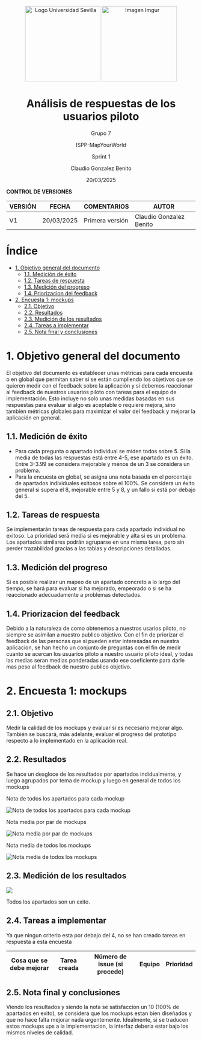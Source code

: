 <p align="center">
  <img src="https://www.ucm.es/al-acmes/file/logo-universidad-sevilla/?ver" alt="Logo Universidad Sevilla" width="200" height="200">
  <img src="https://i.imgur.com/vlzkG4H.png" alt="Imagen Imgur" width="auto" height="200">
</p>

<h1 align="center">Análisis de respuestas de los usuarios piloto</h1>

<p align="center">
    Grupo 7
</p>
<p align="center">
    ISPP-MapYourWorld
</p>
<p align="center">
    Sprint 1
</p>
<p align="center">
    Claudio Gonzalez Benito
</p>
<p align="center">
    20/03/2025
</p>

**CONTROL DE VERSIONES**

| VERSIÓN | FECHA     | COMENTARIOS              | AUTOR              |
|---------|-----------|--------------------------|--------------------|
| V1      | 20/03/2025| Primera versión          | Claudio Gonzalez Benito |

<!-- omit in toc-->
# Índice

- [1. Objetivo general del documento](#1-objetivo-general-del-documento)
  - [1.1. Medición de éxito](#11-medición-de-éxito)
  - [1.2. Tareas de respuesta](#12-tareas-de-respuesta)
  - [1.3. Medición del progreso](#13-medición-del-progreso)
  - [1.4. Priorizacion del feedback](#14-priorizacion-del-feedback)
- [2. Encuesta 1: mockups](#2-encuesta-1-mockups)
  - [2.1. Objetivo](#21-objetivo)
  - [2.2. Resultados](#22-resultados)
  - [2.3. Medición de los resultados](#23-medición-de-los-resultados)
  - [2.4. Tareas a implementar](#24-tareas-a-implementar)
  - [2.5. Nota final y conclusiones](#25-nota-final-y-conclusiones)

# 1. Objetivo general del documento

El objetivo del documento es establecer unas métricas para cada encuesta o en global que permitan saber si se están cumpliendo los objetivos que se quieren medir con el feedback sobre la aplicación y si debemos reaccionar al feedback de nuestros usuarios piloto con tareas para el equipo de implementación. Esto incluye no solo unas medidas basadas en sus respuestas para evaluar si algo es aceptable o requiere mejora, sino también métricas globales para maximizar el valor del feedback y mejorar la aplicación en general.

## 1.1. Medición de éxito
- Para cada pregunta o apartado individual se miden todos sobre 5. Si la media de todas las respuestas está entre 4-5, ese apartado es un éxito. Entre 3-3.99 se considera mejorable y menos de un 3 se considera un problema.
- Para la encuesta en global, se asigna una nota basada en el porcentaje de apartados individuales exitosos sobre el 100%. Se considera un éxito general si supera el 8, mejorable entre 5 y 8, y un fallo si está por debajo del 5.

## 1.2. Tareas de respuesta
Se implementarán tareas de respuesta para cada apartado individual no exitoso. La prioridad será media si es mejorable y alta si es un problema. Los apartados similares podrán agruparse en una misma tarea, pero sin perder trazabilidad gracias a las tablas y descripciones detalladas.

## 1.3. Medición del progreso
Si es posible realizar un mapeo de un apartado concreto a lo largo del tiempo, se hará para evaluar si ha mejorado, empeorado o si se ha reaccionado adecuadamente a problemas detectados.

## 1.4. Priorizacion del feedback
Debido a la naturaleza de como obtenemos a nuestros usarios piloto, no siempre se asimilan a nuestro publico objetivo. Con el fin de priorizar el feedback de las personas que si pueden estar interesadas en nuestra aplicacion, se han hecho un conjunto de preguntas con el fin de medir cuanto se acercan los usuarios piloto a nuestro usuario piloto ideal, y todas las medias seran medias ponderadas usando ese coeficiente para darle mas peso al feedback de nuestro publico objetivo.

# 2. Encuesta 1: mockups

## 2.1. Objetivo
Medir la calidad de los mockups y evaluar si es necesario mejorar algo. También se buscará, más adelante, evaluar el progreso del prototipo respecto a lo implementado en la aplicación real.

## 2.2. Resultados

Se hace un desgloce de los resultados por apartados  indidualmente, y luego agrupados por tema de mockup y luego en general de todos los mockups 

Nota de todos los apartados para cada mockup

![Nota de todos los apartados para cada mockup](./Images/Figure_3.png)

Nota media por par de mockups

![Nota media por par de mockups](./Images/Figure_2.png)

Nota media de todos los mockups

![Nota media de todos los mockups](./Images/Figure_1.png)

## 2.3. Medición de los resultados
![](./Images/Figure_4.png)

Todos los apartados son un exito. 

## 2.4. Tareas a implementar

Ya que ningun criterio esta por debajo del 4, no se han creado tareas en respuesta a esta encuesta

| Cosa que se debe mejorar | Tarea creada | Número de issue (si procede) | Equipo | Prioridad |
|--------------------------|--------------|-------------------------------|--------|-----------|

## 2.5. Nota final y conclusiones

Viendo los resultados y siendo la nota se satisfaccion un 10 (100% de apartados en exito), se considera que los mockups estan bien diseñados y que no hace falta mejorar nada urgentemente. Idealmente, si se traducen estos mockups ups a la implementacion, la interfaz deberia estar bajo los mismos niveles de calidad.

